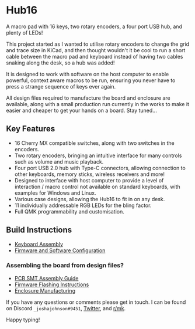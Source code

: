 # Hub16

A macro pad with 16 keys, two rotary encoders, a four port USB hub, and plenty of LEDs!

This project started as I wanted to utilise rotary encoders to change the grid and trace size in KiCad, and then thought wouldn't it be cool to run a short cable between the macro pad and  keyboard instead of having two cables snaking along the desk, so a hub was added! 

It is designed to work with software on the host computer to enable powerful, context aware macros to be run, ensuring you never have to press a strange sequence of keys ever again. 

All design files required to manufacture the board and enclosure are available, along with a small production run currently in the works to make it easier and cheaper to get your hands on a board. Stay tuned... 

## Key Features
* 16 Cherry MX compatible switches, along with two switches in the encoders. 
* Two rotary encoders, bringing an intuitive interface for many controls such as volume and music playback.
* Four port USB 2.0 hub with Type-C connectors, allowing connection to other keyboards, memory sticks, wireless receivers and more! 
* Designed to interface with host computer to provide a level of interaction / macro control not available on standard keyboards, with examples for Windows and Linux. 
* Various case designs, allowing the Hub16 to fit in on any desk. 
* 11 individually addressable RGB LEDs for the bling factor. 
* Full QMK programmability and customisation. 

## Build Instructions
* [Keyboard Assembly](Documents/keyboard-assembly.md)
* [Firmware and Software Configuration](Documents/firmware-software-config.md) 

### Assembling the board from design files? 
* [PCB SMT Assembly Guide](Documents/smt-assembly.md)
* [Firmware Flashing Instructions](Documents/firmware-install.md)
* [Enclosure Manufacturing](enclosure-design.md)

If you have any questions or comments please get in touch. I can be found on Discord `_joshajohnson#9451`, [Twitter](https://twitter.com/_joshajohnson), and [r/mk](https://www.reddit.com/user/_joshajohnson). 

Happy typing!
